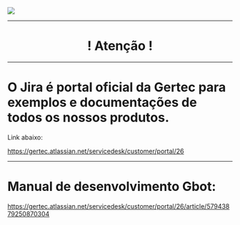 [![](https://pbs.twimg.com/media/EKzBdw7WwAQrq8J.png)](https://www.gertec.com.br/)

 ----------------------------------------------------------------------

 <h1 align="center">! Atenção !</h1>                               
 
  ----------------------------------------------------------------------

# O Jira é portal oficial da Gertec para exemplos e documentações de todos os nossos produtos. 
 
 Link abaixo:
 
 https://gertec.atlassian.net/servicedesk/customer/portal/26
 
 ----------------------------------------------------------------------

# Manual de desenvolvimento Gbot:

https://gertec.atlassian.net/servicedesk/customer/portal/26/article/57943879250870304
